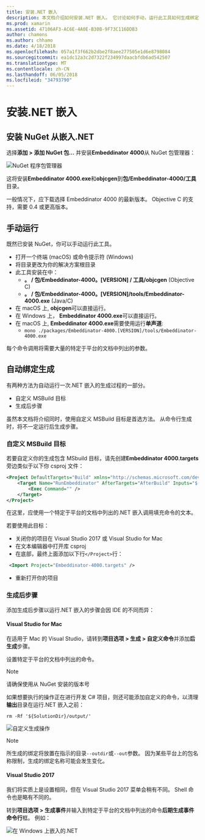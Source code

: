 ```yaml
---
title: 安装.NET 嵌入
description: 本文档介绍如何安装.NET 嵌入。 它讨论如何手动，运行此工具如何生成绑定自动，如何使用自定义 MSBuild 目标和必要的生成后步骤。
ms.prod: xamarin
ms.assetid: 47106AF3-AC6E-4A0E-B30B-9F73C116DDB3
author: chamons
ms.author: chhamo
ms.date: 4/18/2018
ms.openlocfilehash: 057a1f3f662b2dbe2f8aee277505e1d6e8798084
ms.sourcegitcommit: ea1dc12a3c2d7322f234997daacbfdb6ad542507
ms.translationtype: MT
ms.contentlocale: zh-CN
ms.lasthandoff: 06/05/2018
ms.locfileid: "34793790"
---
```

# <a name="installing-net-embedding"></a>安装.NET 嵌入

## <a name="installing-net-embedding-from-nuget"></a>安装 NuGet 从嵌入.NET

选择**添加 > 添加 NuGet 包...** 并安装**Embeddinator 4000**从 NuGet 包管理器：

![NuGet 程序包管理器](images/visualstudionuget.png)

这将安装**Embeddinator 4000.exe**和**objcgen**到**包/Embeddinator-4000/工具**目录。

一般情况下，应下载选择 Embeddinator 4000 的最新版本。 Objective C 的支持，需要 0.4 或更高版本。

## <a name="running-manually"></a>手动运行

既然已安装 NuGet，你可以手动运行此工具。

- 打开一个终端 (macOS) 或命令提示符 (Windows)
- 将目录更改为你的解决方案根目录
- 此工具安装在中：
    - **。 / 包/Embeddinator-4000。[VERSION] / 工具/objcgen** (Objective C)
    - **。 / 包/Embeddinator-4000。[VERSION]/tools/Embeddinator-4000.exe** (Java/C) 
- 在 macOS 上, **objcgen**可以直接运行。 
- 在 Windows 上， **Embeddinator 4000.exe**可以直接运行。
- 在 macOS 上, **Embeddinator 4000.exe**需要使用运行**单声道**: 
    - `mono ./packages/Embeddinator-4000.[VERSION]/tools/Embeddinator-4000.exe`

每个命令调用将需要大量的特定于平台的文档中列出的参数。

## <a name="automatic-binding-generation"></a>自动绑定生成

有两种方法为自动运行一次.NET 嵌入的生成过程的一部分。

- 自定义 MSBuild 目标
- 生成后步骤

虽然本文档将介绍同时，使用自定义 MSBuild 目标是首选方法。 从命令行生成时，将不一定运行后生成步骤。

### <a name="custom-msbuild-targets"></a>自定义 MSBuild 目标

若要自定义你的生成包含 MSbuild 目标，请先创建**Embeddinator 4000.targets**旁边类似于以下你 csproj 文件：

```xml
<Project DefaultTargets="Build" xmlns="http://schemas.microsoft.com/developer/msbuild/2003">
    <Target Name="RunEmbeddinator" AfterTargets="AfterBuild" Inputs="$(OutputPath)/$(AssemblyName).dll" Outputs="$(IntermediateOutputPath)/Embeddinator/$(AssemblyName).framework/$(AssemblyName)">
        <Exec Command="" />
    </Target>
</Project>
```

在这里，应使用一个特定于平台的文档中列出的.NET 嵌入调用填充命令的文本。

若要使用此目标：

- 关闭你的项目在 Visual Studio 2017 或 Visual Studio for Mac
- 在文本编辑器中打开库 csproj
- 在底部，最终上面添加以下行`</Project>`行：

```xml
 <Import Project="Embeddinator-4000.targets" />
```

- 重新打开你的项目

### <a name="post-build-steps"></a>生成后步骤

添加生成后步骤以运行.NET 嵌入的步骤会因 IDE 的不同而异：

#### <a name="visual-studio-for-mac"></a>Visual Studio for Mac

在适用于 Mac 的 Visual Studio，请转到**项目选项 > 生成 > 自定义命令**并添加**后生成**步骤。

设置特定于平台的文档中列出的命令。

> [!NOTE]
> 请确保使用从 NuGet 安装的版本号

如果想要执行的操作正在进行开发 C# 项目，则还可能添加自定义的命令，以清理**输出**目录在运行.NET 嵌入之前：

```shell
rm -Rf '${SolutionDir}/output/'
```

![自定义生成操作](images/visualstudiocustombuild.png)

> [!NOTE]
> 所生成的绑定将放置在指示的目录`--outdir`或`--out`参数。 因为某些平台上的包名称限制，生成的绑定名称可能会发生变化。

#### <a name="visual-studio-2017"></a>Visual Studio 2017

我们将实质上是设置相同，但在 Visual Studio 2017 菜单会稍有不同。 Shell 命令也是略有不同的。

转到**项目选项 > 生成事件**并输入到特定于平台的文档中列出的命令**后期生成事件命令行**框。 例如：

![在 Windows 上嵌入的.NET](images/visualstudiowindows.png)
